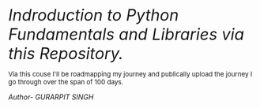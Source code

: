 <I><font size="6">Indroduction to Python Fundamentals and Libraries via this Repository.</font></I><BR>

<font size="-1" >Via this couse I'll be roadmapping my journey and publically upload the journey I go through over the span of 100 days.</font>

<I>Author- GURARPIT SINGH<I>
